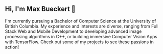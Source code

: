 ## Hi, I'm Max Bueckert 👋

I'm currently pursuing a Bachelor of Computer Science at the University of British Columbia. My experience and interests are diverse, ranging from Full Stack Web and Mobile Development to developing advanced image processing algorithms in C++, or building immersive Computer Vision Apps with TensorFlow. Check out some of my projects to see these passions in action! 



<!--
**maxbueckert/maxbueckert** is a ✨ _special_ ✨ repository because its `README.md` (this file) appears on your GitHub profile.

Here are some ideas to get you started:

- 🔭 I’m currently working on ...
- 🌱 I’m currently learning ...
- 👯 I’m looking to collaborate on ...
- 🤔 I’m looking for help with ...
- 💬 Ask me about ...
- 📫 How to reach me: ...
- 😄 Pronouns: ...
- ⚡ Fun fact: ...
-->
